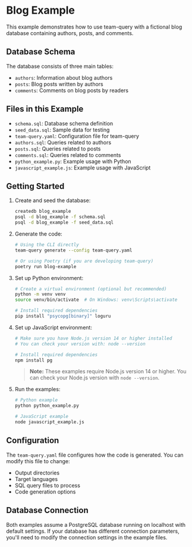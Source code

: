 # Blog Example

This example demonstrates how to use team-query with a fictional blog database containing authors, posts, and comments.

## Database Schema

The database consists of three main tables:
- `authors`: Information about blog authors
- `posts`: Blog posts written by authors
- `comments`: Comments on blog posts by readers

## Files in this Example

- `schema.sql`: Database schema definition
- `seed_data.sql`: Sample data for testing
- `team-query.yaml`: Configuration file for team-query
- `authors.sql`: Queries related to authors
- `posts.sql`: Queries related to posts
- `comments.sql`: Queries related to comments
- `python_example.py`: Example usage with Python
- `javascript_example.js`: Example usage with JavaScript

## Getting Started

1. Create and seed the database:
   ```bash
   createdb blog_example
   psql -d blog_example -f schema.sql
   psql -d blog_example -f seed_data.sql
   ```

2. Generate the code:
   ```bash
   # Using the CLI directly
   team-query generate --config team-query.yaml
   
   # Or using Poetry (if you are developing team-query)
   poetry run blog-example
   ```

3. Set up Python environment:
   ```bash
   # Create a virtual environment (optional but recommended)
   python -m venv venv
   source venv/bin/activate  # On Windows: venv\Scripts\activate
   
   # Install required dependencies
   pip install "psycopg[binary]" loguru
   ```

4. Set up JavaScript environment:
   ```bash
   # Make sure you have Node.js version 14 or higher installed
   # You can check your version with: node --version
   
   # Install required dependencies
   npm install pg
   ```

   > **Note:** These examples require Node.js version 14 or higher. You can check your Node.js version with `node --version`.

5. Run the examples:
   ```bash
   # Python example
   python python_example.py
   
   # JavaScript example
   node javascript_example.js
   ```

## Configuration

The `team-query.yaml` file configures how the code is generated. You can modify this file to change:
- Output directories
- Target languages
- SQL query files to process
- Code generation options

## Database Connection

Both examples assume a PostgreSQL database running on localhost with default settings. If your database has different connection parameters, you'll need to modify the connection settings in the example files.
